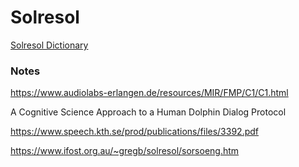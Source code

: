 # Solresol

<a href="https://williamedwardhahn.github.io/solresol/Hahn_Solresol_Dictionary_18.html?word=dore domilado solresol">Solresol Dictionary</a>







### Notes

https://www.audiolabs-erlangen.de/resources/MIR/FMP/C1/C1.html

A Cognitive Science Approach to a Human Dolphin Dialog Protocol

https://www.speech.kth.se/prod/publications/files/3392.pdf

https://www.ifost.org.au/~gregb/solresol/sorsoeng.htm
